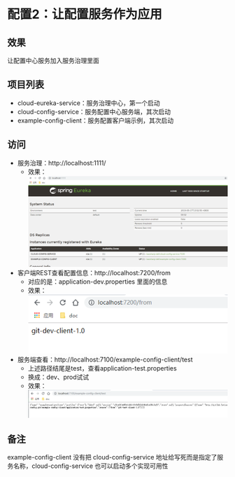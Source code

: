 #   配置2：让配置服务作为应用


##  效果

让配置中心服务加入服务治理里面


##  项目列表
-   cloud-eureka-service：服务治理中心，第一个启动
-   cloud-config-service：服务配置中心服务端，其次启动
-   example-config-client：服务配置客户端示例，其次启动

##  访问
-   服务治理：http://localhost:1111/
    -   效果：![20190517142804](../images/20190517142804.png)
-   客户端REST查看配置信息：http://localhost:7200/from
    -   对应的是：application-dev.properties 里面的信息
    -   效果：![20190517113712](../images/20190517113712.png)
-   服务端查看：http://localhost:7100/example-config-client/test
    -   上述路径结尾是test，查看application-test.properties
    -   换成：dev、prod试试
    -   效果：![20190517113537](../images/20190517113537.png)

##  备注

example-config-client 没有把 cloud-config-service 地址给写死而是指定了服务名称，cloud-config-service 也可以启动多个实现可用性

